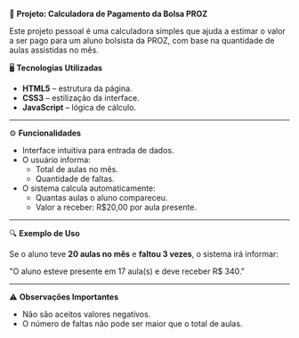 
📘 **Projeto: Calculadora de Pagamento da Bolsa PROZ**

Este projeto pessoal é uma calculadora simples que ajuda a estimar o valor a ser pago para um aluno bolsista da PROZ, com base na quantidade de aulas assistidas no mês.

🖥️ **Tecnologias Utilizadas**

- **HTML5** – estrutura da página.
- **CSS3** – estilização da interface.
- **JavaScript** – lógica de cálculo.

---

⚙️ **Funcionalidades**

- Interface intuitiva para entrada de dados.
- O usuário informa:
  - Total de aulas no mês.
  - Quantidade de faltas.
- O sistema calcula automaticamente:
  - Quantas aulas o aluno compareceu.
  - Valor a receber: R$20,00 por aula presente.

---

🔍 **Exemplo de Uso**

Se o aluno teve **20 aulas no mês** e **faltou 3 vezes**, o sistema irá informar:

"O aluno esteve presente em 17 aula(s) e deve receber R$ 340."

---

⚠️ **Observações Importantes**

- Não são aceitos valores negativos.
- O número de faltas não pode ser maior que o total de aulas.


